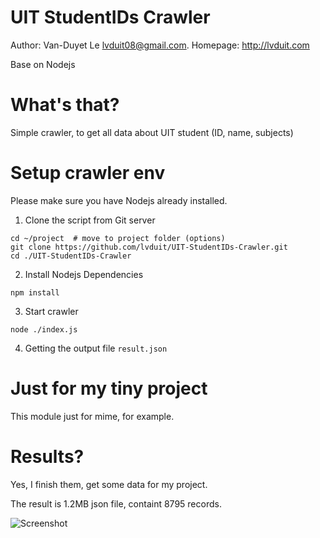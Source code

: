# UIT StudentIDs Crawler

Author: Van-Duyet Le <lvduit08@gmail.com>.
Homepage: http://lvduit.com

Base on Nodejs

# What's that?
Simple crawler, to get all data about UIT student (ID, name, subjects)

# Setup crawler env
Please make sure you have Nodejs already installed.

1. Clone the script from Git server
````
cd ~/project  # move to project folder (options)
git clone https://github.com/lvduit/UIT-StudentIDs-Crawler.git
cd ./UIT-StudentIDs-Crawler
````

2. Install Nodejs Dependencies
````
npm install
````

3. Start crawler
````
node ./index.js
````

4. Getting the output file `result.json`


# Just for my tiny project
This module just for mime, for example. 

# Results?
Yes, I finish them, get some data for my project. 

The result is 1.2MB json file, containt 8795 records.


![Screenshot](http://4.bp.blogspot.com/-2jqqulMGuyc/VQul1iAnalI/AAAAAAAACMo/-dXPlEWFKFc/s1600/Screenshot%2Bfrom%2B2015-03-20%2B03%3A10%3A13.png)

